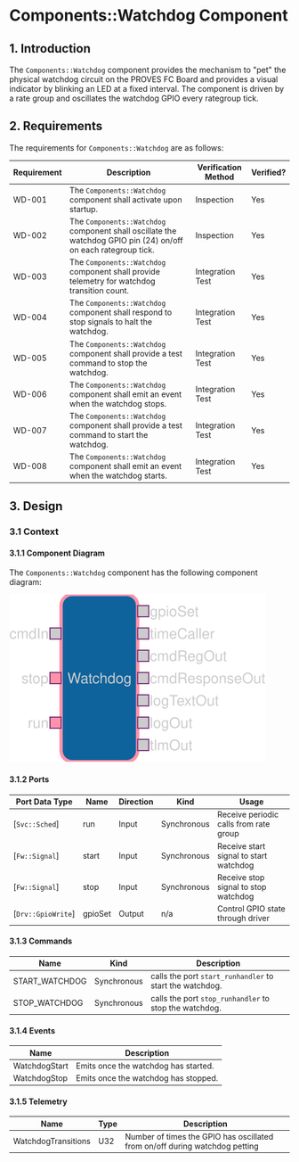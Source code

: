 # Components::Watchdog Component

## 1. Introduction

The `Components::Watchdog` component provides the mechanism to "pet" the physical watchdog circuit on the PROVES FC Board and provides a visual indicator by blinking an LED at a fixed interval. The component is driven by a rate group and oscillates the watchdog GPIO every rategroup tick.

## 2. Requirements

The requirements for `Components::Watchdog` are as follows:

Requirement | Description | Verification Method | Verified?
----------- | ----------- | ------------------- | ---------
WD-001 | The `Components::Watchdog` component shall activate upon startup. | Inspection | Yes
WD-002 | The `Components::Watchdog` component shall oscillate the watchdog GPIO pin (24) on/off on each rategroup tick. | Inspection | Yes
WD-003 | The `Components::Watchdog` component shall provide telemetry for watchdog transition count. | Integration Test | Yes
WD-004 | The `Components::Watchdog` component shall respond to stop signals to halt the watchdog. | Integration Test | Yes
WD-005 | The `Components::Watchdog` component shall provide a test command to stop the watchdog. | Integration Test | Yes
WD-006 | The `Components::Watchdog` component shall emit an event when the watchdog stops. | Integration Test | Yes
WD-007 | The `Components::Watchdog` component shall provide a test command to start the watchdog. | Integration Test | Yes
WD-008 | The `Components::Watchdog` component shall emit an event when the watchdog starts. | Integration Test | Yes

## 3. Design

### 3.1 Context

#### 3.1.1 Component Diagram

The `Components::Watchdog` component has the following component diagram:

![`Components::Watchdog` Diagram](img/diagram.svg)

#### 3.1.2 Ports

Port Data Type | Name | Direction | Kind | Usage
-------------- | ---- | --------- | ---- | -----
[`Svc::Sched`]| run | Input | Synchronous | Receive periodic calls from rate group
[`Fw::Signal`]| start | Input | Synchronous | Receive start signal to start watchdog
[`Fw::Signal`]| stop | Input | Synchronous | Receive stop signal to stop watchdog
[`Drv::GpioWrite`]| gpioSet | Output | n/a | Control GPIO state through driver

#### 3.1.3 Commands

Name | Kind | Description
---- | ---- | -----
START_WATCHDOG | Synchronous | calls the port `start_runhandler` to start the watchdog.
STOP_WATCHDOG | Synchronous | calls the port `stop_runhandler` to stop the watchdog.

#### 3.1.4 Events

Name | Description
---- | -----
WatchdogStart | Emits once the watchdog has started.
WatchdogStop | Emits once the watchdog has stopped.

#### 3.1.5 Telemetry

Name | Type | Description
---- | ---- | -----
WatchdogTransitions | U32 | Number of times the GPIO has oscillated from on/off during watchdog petting
